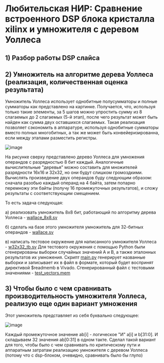 # Любительская НИР: Сравнение встроенного DSP блока кристалла xilinx и умножителя с деревом Уоллеса 

## 1) Разбор работы DSP слайса

## 2) Умножитель на алгоритме дерева Уоллеса (реализация, количественная оценка результата)

Умножитель Уоллеса использует однобитные полусумматоры и полные сумматоры как представлено на картинке. Получается, что, используя только такие элементы, за 5 шагов можно упростить сумму из 8 слагаемых до 2 слагаемых (5-й этап), после чего результат может быть найден как сумма двух оставшихся слагаемых. Такая реализация позволяет сэкономить в аппаратуре, используя однобитные сумматоры вместо полных многобитных, а так же может быть конвейеризированна, если между этапами разместить регистры.

![image](https://github.com/ShevtsovNikita/multipliers/assets/116370315/184272d9-edee-48e7-8325-c603b148af65)

На рисунке сверху представлено дерево Уоллеса для умножения операндов с разрядностью 8 бит каждый. Аналогичные вычислительные "деревья" можно составить для множителей разрядности 16х16 и 32х32, но они будут слишком громоздкими. Вычислять произведение двух операндов буду следующим образом: сначала разобью каждый операнд на 4 байта, затем попарно перемножу эти байты (получу 16 промежуточных результатов), и сложу результаты с соответствующим смещением.

То есть задача следующая:

 а) реализовать умножитель 8х8 бит, работающий по алгоритму дерева Уоллеса - [wallace_8x8.sv](wallace_8x8.sv)
 
 б) сделать на базе этого умножителя умножитель для 32-битных операндов - [wallace.sv](wallace.sv)

 в) написать тестовое окружение для написанного умножителя Уоллеса - [w32x32_tb.sv](w32x32_tb.sv)
 Для тестового окружения с помощью Python были сгенерированы выборки случайных значений A и B, а также эталонных результатов их умножения. Скрипт [main.py](main.py) генерирует названные выборки и записывает их в файл в формате, который будет воспринят директивой $readmemb в Vivado. Сгенерированный файл с тестовыми значениями - [test_vectors.mem](test_vectors.mem)
 
## 3) Чтобы было с чем сравнивать производительность умножителя Уоллеса, реализую еще один вариант умножения
Этот умножитель представляет из себя буквально следующее:

![image](https://github.com/ShevtsovNikita/multipliers/assets/116370315/8f425a3b-0c3c-48a9-bd2d-b66a84b72916)

Каждый промежуточное значение ab[i] - логическое "И" a[i] и b[31:0]. И складываем 32 значения ab[0:31] в одном такте. Сделал такой вариант для того, чтобы было с чем сравнивать по критическому пути и аппаратным затратам реализацию умножителя с деревом Уоллеса (потому что с dsp-блоком, очевидно, сравнивать было бы глупо)
